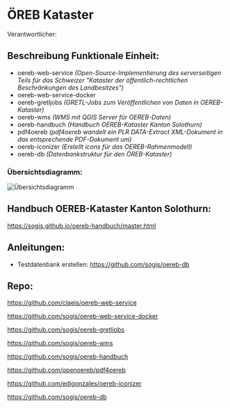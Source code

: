 # ÖREB Kataster
Verantwortlicher:

## Beschreibung Funktionale Einheit:
* oereb-web-service    *(Open-Source-Implementierung des serverseitigen Teils für das Schweizer "Kataster der öffentlich-rechtlichen Beschränkungen des Landbesitzes")*
* oereb-web-service-docker
* oereb-gretljobs    *(GRETL-Jobs zum Veröffentlichen von Daten in OEREB-Kataster)*
* oereb-wms  *(WMS mit QGIS Server für OEREB-Daten)*
* oereb-handbuch  *(Handbuch OEREB-Kataster Kanton Solothurn)*
* pdf4oereb  *(pdf4oereb wandelt ein PLR DATA-Extract XML-Dokument in das entsprechende PDF-Dokument um)*
* oereb-iconizer  *(Erstellt icons für das OEREB-Rahmenmodell)*
* oereb-db *(Datenbankstruktur für den ÖREB-Kataster)*
### Übersichtsdiagramm:
![Übersichtsdiagramm](https://github.com/sogis/components/raw/master/doc/dia/subsystems.png)

## Handbuch OEREB-Kataster Kanton Solothurn:
https://sogis.github.io/oereb-handbuch/master.html

## Anleitungen:
* Testdatenbank erstellen: https://github.com/sogis/oereb-db

## Repo:
https://github.com/claeis/oereb-web-service

https://github.com/sogis/oereb-web-service-docker

https://github.com/sogis/oereb-gretljobs

https://github.com/sogis/oereb-wms

https://github.com/sogis/oereb-handbuch

https://github.com/openoereb/pdf4oereb

https://github.com/edigonzales/oereb-iconizer

https://github.com/sogis/oereb-db

